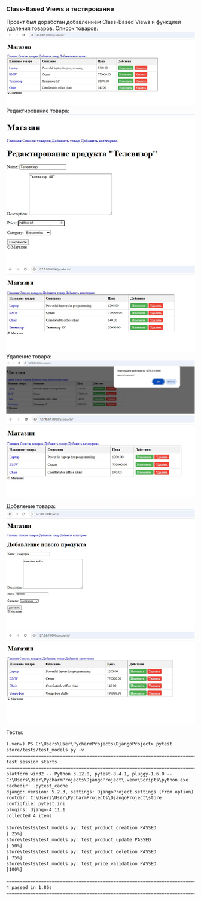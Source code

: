 ### Class-Based Views и тестирование

Проект был доработан добавлением Class-Based Views и функцией удаления товаров.
Список товаров:   
![LIST](https://github.com/H1trec/OTUS-Python-2025-01/blob/main/HW_10/screen/list.JPG?raw=true)
Редактирование товара:   
![EDIT](https://github.com/H1trec/OTUS-Python-2025-01/blob/main/HW_10/screen/edit.JPG?raw=true)
![RESULT_EDIT](https://github.com/H1trec/OTUS-Python-2025-01/blob/main/HW_10/screen/result.JPG?raw=true)
Удаление товара:    
![DELETE](https://github.com/H1trec/OTUS-Python-2025-01/blob/main/HW_10/screen/del.JPG?raw=true)
![RESULT_DELETE](https://github.com/H1trec/OTUS-Python-2025-01/blob/main/HW_10/screen/resultdel.JPG?raw=true)

Добвление товара:   
![ADD](https://github.com/H1trec/OTUS-Python-2025-01/blob/main/HW_10/screen/add.JPG?raw=true)
![RESULT_ADD](https://github.com/H1trec/OTUS-Python-2025-01/blob/main/HW_10/screen/resultadd.JPG?raw=true)

Тесты:
```
(.venv) PS C:\Users\User\PycharmProjects\DjangoProject> pytest store/tests/test_models.py -v
======================================================================================================= test session starts =======================================================================================================
platform win32 -- Python 3.12.0, pytest-8.4.1, pluggy-1.6.0 -- C:\Users\User\PycharmProjects\DjangoProject\.venv\Scripts\python.exe
cachedir: .pytest_cache
django: version: 5.2.3, settings: DjangoProject.settings (from option)
rootdir: C:\Users\User\PycharmProjects\DjangoProject\store
configfile: pytest.ini
plugins: django-4.11.1
collected 4 items                                                                                                                                                                                                                   

store\tests\test_models.py::test_product_creation PASSED                                                                                                                                                                     [ 25%] 
store\tests\test_models.py::test_product_update PASSED                                                                                                                                                                       [ 50%] 
store\tests\test_models.py::test_product_deletion PASSED                                                                                                                                                                     [ 75%] 
store\tests\test_models.py::test_price_validation PASSED                                                                                                                                                                     [100%] 

======================================================================================================== 4 passed in 1.86s ======================================================================================================== 
```

